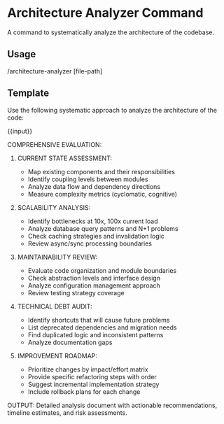 # Architecture Analyzer Command

A command to systematically analyze the architecture of the codebase.

## Usage
/architecture-analyzer [file-path]

## Template
Use the following systematic approach to analyze the architecture of the code:

{{input}}

COMPREHENSIVE EVALUATION:
1. CURRENT STATE ASSESSMENT:
   - Map existing components and their responsibilities
   - Identify coupling levels between modules
   - Analyze data flow and dependency directions
   - Measure complexity metrics (cyclomatic, cognitive)

2. SCALABILITY ANALYSIS:
   - Identify bottlenecks at 10x, 100x current load
   - Analyze database query patterns and N+1 problems
   - Check caching strategies and invalidation logic
   - Review async/sync processing boundaries

3. MAINTAINABILITY REVIEW:
   - Evaluate code organization and module boundaries
   - Check abstraction levels and interface design
   - Analyze configuration management approach
   - Review testing strategy coverage

4. TECHNICAL DEBT AUDIT:
   - Identify shortcuts that will cause future problems
   - List deprecated dependencies and migration needs
   - Find duplicated logic and inconsistent patterns
   - Analyze documentation gaps

5. IMPROVEMENT ROADMAP:
   - Prioritize changes by impact/effort matrix
   - Provide specific refactoring steps with order
   - Suggest incremental implementation strategy
   - Include rollback plans for each change

OUTPUT: Detailed analysis document with actionable recommendations, timeline estimates, and risk assessments.